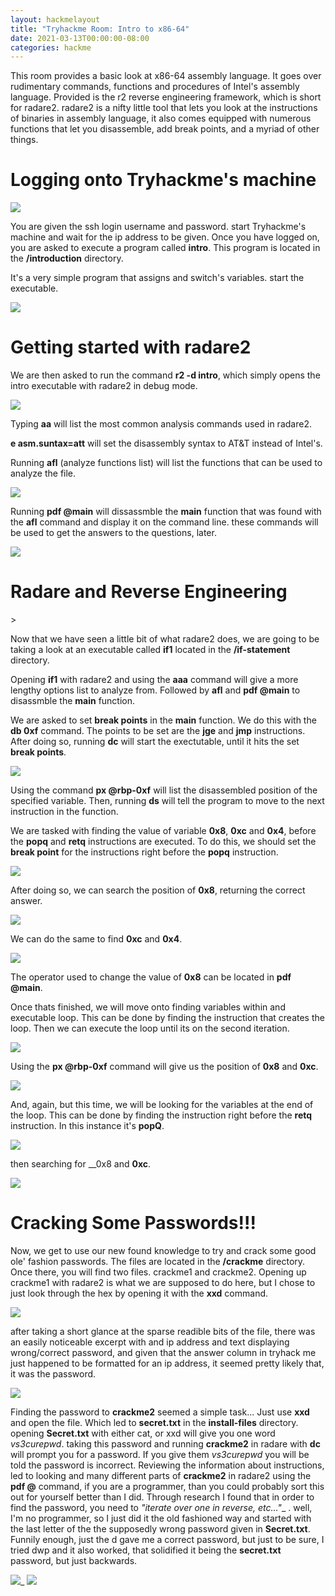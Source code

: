 ```yaml
---
layout: hackmelayout
title: "Tryhackme Room: Intro to x86-64"
date: 2021-03-13T00:00:00-08:00 
categories: hackme
---
```


This room provides a basic look at x86-64 assembly language. It goes over rudimentary commands, functions and procedures of Intel's assembly language. Provided is the r2 reverse engineering framework, which is short for radare2. radare2 is a nifty little tool that lets you look at the instructions of binaries in assembly language, it also comes equipped with numerous functions that let you disassemble, add break points, and a myriad of other things.

<h1>Logging onto Tryhackme's machine</h1>

![]({{site.baseurl}}/assets/thmlogin.jpg)

You are given the ssh login username and password. start Tryhackme's machine and wait for the ip address to be given. Once you have logged on, you are asked to execute a program called **intro**. This program is located in the __/introduction__ directory.

It's a very simple program that assigns and switch's variables.
start the executable.

![]({{site.baseurl}}/assets/runintro.jpg)

<h1>Getting started with radare2</h1>

We are then asked to run the command __r2 -d intro__, which simply opens the intro executable with radare2 in debug mode. 

![]({{site.baseurl}}/assets/radare2intro.jpg)

Typing __aa__ will list the most common analysis commands used in radare2.

__e asm.suntax=att__ will set the disassembly syntax to AT&T instead of Intel's.

Running __afl__ (analyze functions list) will list the functions that can be used to analyze the file.

![]({{site.baseurl}}/assets/afl.jpg)

Running __pdf @main__ will dissassmble the __main__ function that was found with the __afl__ command and display it on the command line. these commands will be used to get the answers to the questions, later.

![]({{site.baseurl}}/assets/pdfmain.jpg)

<h1>Radare and Reverse Engineering</h1>>

Now that we have seen a little bit of what radare2 does, we are going to be taking a look at an executable called __if1__ located in the __/if-statement__ directory.

Opening __if1__ with radare2 and using the __aaa__ command will give a more lengthy options list to analyze from. Followed by __afl__ and __pdf @main__ to disassmble the __main__ function.

We are asked to set __break points__ in the __main__ function. We do this with the __db 0xf__ command. The points to be set are the __jge__ and __jmp__ instructions.
After doing so, running __dc__ will start the exectutable, until it hits the set __break points__.

![]({{site.baseurl}}/assets/db1.jpg)

Using the command __px @rbp-0xf__ will list the disassembled position of the specified variable.
Then, running __ds__ will tell the program to move to the next instruction in the function. 

We are tasked with finding the value of variable __0x8__, __0xc__ and __0x4__, before the __popq__ and __retq__ instructions are executed. To do this, we should set the __break point__ for the instructions right before the __popq__ instruction.

![]({{site.baseurl}}/assets/db3.jpg)

After doing so, we can search the position of __0x8__, returning the correct answer.

![]({{site.baseurl}}/assets/db4.jpg)

We can do the same to find __0xc__ and __0x4__.

![]({{site.baseurl}}/assets/var1.jpg)

The operator used to change the value of __0x8__ can be located in __pdf @main__.

Once thats finished, we will move onto finding variables within and executable loop. This can be done by finding the instruction that creates the loop. Then we can execute the loop until its on the second iteration.

![]({{site.baseurl}}/assets/loop1.jpg)

Using the __px @rbp-0xf__ command will give us the position of __0x8__ and __0xc__.

![]({{site.baseurl}}/assets/oxc1.jpg)

And, again, but this time, we will be looking for the variables at the end of the loop. This can be done by finding the instruction right before the __retq__ instruction. In this instance it's __popQ__.

![]({{site.baseurl}}/assets/loop2.jpg)

then searching for __0x8 and __0xc__.

![]({{site.baseurl}}/assets/ox8c.jpg)

<h1>Cracking Some Passwords!!!</h1>

Now, we get to use our new found knowledge to try and crack some good ole' fashion passwords. The files are located in the __/crackme__ directory. Once there, you will find two files. crackme1 and crackme2. Opening up crackme1 with radare2 is what we are supposed to do here, but I chose to just look through the hex by opening it with the __xxd__ command. 

![]({{site.baseurl}}/assets/crackme1.jpg)

after taking a short glance at the sparse readible bits of the file, there was an easily noticeable excerpt with and ip address and text displaying wrong/correct password, and given that the answer column in tryhack me just happened to be formatted for an ip address, it seemed pretty likely that, it was the password.

![]({{site.baseurl}}/assets/crackme11.jpg)

Finding the password to __crackme2__ seemed a simple task... Just use __xxd__ and open the file. Which led to __secret.txt__ in the __install-files__ directory. opening __Secret.txt__ with either cat, or xxd will give you one word _vs3curepwd_. taking this password and running __crackme2__ in radare with __dc__ will prompt you for a password. If you give them _vs3curepwd_ you will be told the password is incorrect. Reviewing the information about instructions, led to looking and many different parts of __crackme2__ in radare2 using the __pdf @__ command, if you are a programmer, than you could probably sort this out for yourself better than I did. Through research I found that in order to find the password, you need to _"iterate over one in reverse, etc..."__ . well, I'm no programmer, so I just did it the old fashioned way and started with the last letter of the the supposedly wrong password given in __Secret.txt__. Funnily enough, just the d gave me a correct password, but just to be sure, I tried dwp and it also worked, that solidified it being the __secret.txt__ password, but just backwards. 

![]({{site.baseurl}}/assets/securepword.jpg)_
![]({{site.baseurl}}/assets/securepwordy.jpg)